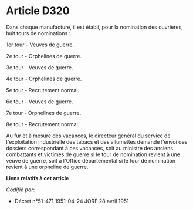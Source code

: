 # Article D320

Dans chaque manufacture, il est établi, pour la nomination des ouvrières, huit tours de nominations :

1er tour - Veuves de guerre.

2e tour - Orphelines de guerre.

3e tour - Veuves de guerre.

4e tour - Orphelines de guerre.

5e tour - Recrutement normal.

6e tour - Veuves de guerre.

7e tour - Orphelines de guerre.

8e tour - Recrutement normal.

Au fur et à mesure des vacances, le directeur général du service de l'exploitation industrielle des tabacs et des allumettes
demande l'envoi des dossiers correspondant à ces vacances, soit au ministre des anciens combattants et victimes de guerre si
le tour de nomination revient à une veuve de guerre, soit à l'Office départemental si le tour de nomination revient à une
orpheline de guerre.

**Liens relatifs à cet article**

_Codifié par_:

  - Décret n°51-471 1951-04-24 JORF 28 avril 1951
